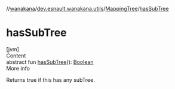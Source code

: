 //[wanakana](../../index.md)/[dev.esnault.wanakana.utils](../index.md)/[MappingTree](index.md)/[hasSubTree](has-sub-tree.md)



# hasSubTree  
[jvm]  
Content  
abstract fun [hasSubTree](has-sub-tree.md)(): [Boolean](https://kotlinlang.org/api/latest/jvm/stdlib/kotlin/-boolean/index.html)  
More info  


Returns true if this has any subTree.

  



